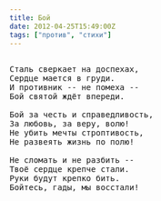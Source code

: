 ```yaml
---
title: Бой
date: 2012-04-25T15:49:00Z
tags: ["против", "стихи"]
---
```


<pre>

Сталь сверкает на доспехах,
Сердце мается в груди.
И противник -- не помеха --
Бой святой ждёт впереди.

Бой за честь и справедливость,
За любовь, за веру, волю!
Не убить мечты строптивость,
Не развеять жизнь по полю!

Не сломать и не разбить --
Твоё сердце крепче стали.
Руки будут крепко бить.
Бойтесь, гады, мы восстали!

</pre>